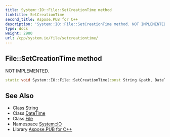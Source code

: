 ```yaml
---
title: System::IO::File::SetCreationTime method
linktitle: SetCreationTime
second_title: Aspose.PUB for C++
description: 'System::IO::File::SetCreationTime method. NOT IMPLEMENTED in C++.'
type: docs
weight: 2900
url: /cpp/system.io/file/setcreationtime/
---
```

## File::SetCreationTime method


NOT IMPLEMENTED.

```cpp
static void System::IO::File::SetCreationTime(const String &path, DateTime creationTime)
```


## See Also

* Class [String](../../../system/string/)
* Class [DateTime](../../../system/datetime/)
* Class [File](../)
* Namespace [System::IO](../../)
* Library [Aspose.PUB for C++](../../../)
